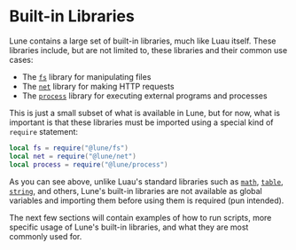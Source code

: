 # Built-in Libraries

Lune contains a large set of built-in libraries, much like Luau itself. These libraries include, but
are not limited to, these libraries and their common use cases:

-   The [`fs`](../../api-reference/fs.md) library for manipulating files
-   The [`net`](../../api-reference/net.md) library for making HTTP requests
-   The [`process`](../../api-reference/process.md) library for executing external programs and
    processes

This is just a small subset of what is available in Lune, but for now, what is important is that
these libraries must be imported using a special kind of `require` statement:

```lua copy
local fs = require("@lune/fs")
local net = require("@lune/net")
local process = require("@lune/process")
```

As you can see above, unlike Luau's standard libraries such as
[`math`](https://luau-lang.org/library#math-library),
[`table`](https://luau-lang.org/library#table-library),
[`string`](https://luau-lang.org/library#string-library), and others, Lune's built-in libraries are
not available as global variables and importing them before using them is required (pun intended).

The next few sections will contain examples of how to run scripts, more specific usage of Lune's
built-in libraries, and what they are most commonly used for.

